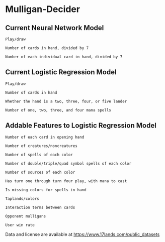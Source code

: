 # Mulligan-Decider

## Current Neural Network Model

	Play/draw

	Number of cards in hand, divided by 7

	Number of each individual card in hand, divided by 7

## Current Logistic Regression Model

	Play/draw

	Number of cards in hand

	Whether the hand is a two, three, four, or five lander

	Number of one, two, three, and four mana spells

## Addable Features to Logistic Regression Model

	Number of each card in opening hand
	
	Number of creatures/noncreatures
	
	Number of spells of each color
	
	Number of double/triple/quad symbol spells of each color
	
	Number of sources of each color
	
	Has turn one through turn four play, with mana to cast

	Is missing colors for spells in hand

	Taplands/colors
	
	Interaction terms between cards
	
	Opponent mulligans

	User win rate

Data and license are available at https://www.17lands.com/public_datasets